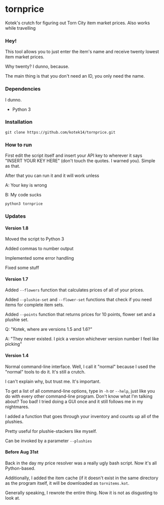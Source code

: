 # tornprice
Kotek's crutch for figuring out Torn City item market prices. Also works while travelling

### Hey!
This tool allows you to just enter the item's name and receive twenty lowest item market prices.

Why twenty? I dunno, because.

The main thing is that you don't need an ID, you only need the name.

### Dependencies
I dunno.

- Python 3

### Installation
`git clone https://github.com/kotek14/tornprice.git`

### How to run
First edit the script itself and insert your API key to wherever it says "INSERT YOUR KEY HERE" (don't touch the quotes. I warned you). Simple as that.

After that you can run it and it will work unless

A: Your key is wrong

B: My code sucks

`python3 tornprice`

### Updates

#### Version 1.8

Moved the script to Python 3

Added commas to number output

Implemented some error handling

Fixed some stuff

#### Version 1.7

Added `--flowers` function that calculates prices of all of your prices.

Added `--plushie-set` and `--flower-set` functions that check if you need items for complete item sets.

Added `--points` function that returns prices for 10 points, flower set and a plushie set.

Q: "Kotek, where are versions 1.5 and 1.6?"

A: "They never existed. I pick a version whichever version number I feel like picking"

#### Version 1.4

Normal command-line interface. Well, I call it "normal" because I used the "normal" tools to do it. It's still a crutch.

I can't explain why, but trust me. It's important.

To get a list of all command-line options, type in `-h` or `--help`, just like you do with every other command-line program. Don't know what I'm talking about? Too bad! I tried doing a GUI once and it still follows me in my nightmares.

I added a function that goes through your inventory and counts up all of the plushies.

Pretty useful for plushie-stackers like myself.

Can be invoked by a parameter `--plushies`

#### Before Aug 31st

Back in the day my price resolver was a really ugly bash script. Now it's all Python-based.

Additionally, I added the item cache (if it doesn't exist in the same directory as the program itself, it will be downloaded as `tornitems.kot`.

Generally speaking, I rewrote the entire thing. Now it is not as disgusting to look at.
